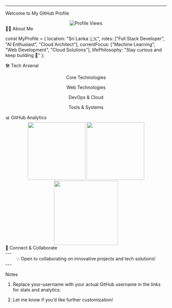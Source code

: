 


---

Welcome to My GitHub Profile

<div align="center">

  <img src="https://komarev.com/ghpvc/?username=your-username&color=3ABFEF&style=flat-square&label=Profile+Views" alt="Profile Views" />
</div>👨‍💻 About Me

const MyProfile = {
    location: "Sri Lanka 🇱🇰",
    roles: ["Full Stack Developer", "AI Enthusiast", "Cloud Architect"],
    currentFocus: ["Machine Learning", "Web Development", "Cloud Solutions"],
    lifePhilosophy: "Stay curious and keep building 🚀"
};

🛠️ Tech Arsenal

<div align="center">Core Technologies

   

Web Technologies

   

DevOps & Cloud

   

Tools & Systems

   

</div>📊 GitHub Analytics

<div align="center">
  <img src="https://github-readme-stats.vercel.app/api?username=your-username&show_icons=true&theme=tokyonight&hide_border=true&bg_color=1A1B27&title_color=3ABFEF&icon_color=3ABFEF" height="180" />
  <img src="https://github-readme-stats.vercel.app/api/top-langs/?username=your-username&layout=compact&theme=tokyonight&hide_border=true&bg_color=1A1B27&title_color=3ABFEF&icon_color=3ABFEF" height="180" />
</div><div align="center">
  <img src="https://github-readme-streak-stats.herokuapp.com/?user=your-username&theme=tokyonight&hide_border=true&background=1A1B27&stroke=3ABFEF&ring=3ABFEF&fire=FF9900" height="200" />
</div>🤝 Connect & Collaborate

<div align="center">

</div>
---

<div align="center">💡 Open to collaborating on innovative projects and tech solutions!



</div>
---

Notes

1. Replace your-username with your actual GitHub username in the links for stats and analytics.


2. Let me know if you’d like further customization!



